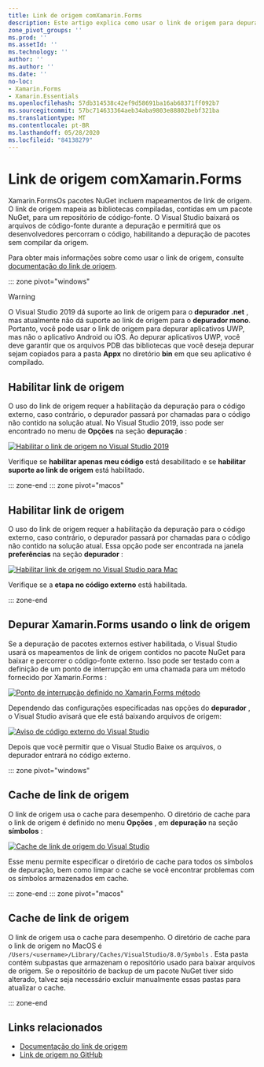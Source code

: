 ```yaml
---
title: Link de origem comXamarin.Forms
description: Este artigo explica como usar o link de origem para depurar o Xamarin.Forms .
zone_pivot_groups: ''
ms.prod: ''
ms.assetId: ''
ms.technology: ''
author: ''
ms.author: ''
ms.date: ''
no-loc:
- Xamarin.Forms
- Xamarin.Essentials
ms.openlocfilehash: 57db314538c42ef9d58691ba16ab68371ff092b7
ms.sourcegitcommit: 57bc714633364aeb34aba9803e88802bebf321ba
ms.translationtype: MT
ms.contentlocale: pt-BR
ms.lasthandoff: 05/28/2020
ms.locfileid: "84138279"
---
```

# <a name="source-link-with-xamarinforms"></a>Link de origem comXamarin.Forms

Xamarin.FormsOs pacotes NuGet incluem mapeamentos de link de origem. O link de origem mapeia as bibliotecas compiladas, contidas em um pacote NuGet, para um repositório de código-fonte. O Visual Studio baixará os arquivos de código-fonte durante a depuração e permitirá que os desenvolvedores percorram o código, habilitando a depuração de pacotes sem compilar da origem.

Para obter mais informações sobre como usar o link de origem, consulte [documentação do link de origem](/dotnet/standard/library-guidance/sourcelink).

::: zone pivot="windows"

> [!WARNING]
> O Visual Studio 2019 dá suporte ao link de origem para o **depurador .net** , mas atualmente não dá suporte ao link de origem para o **depurador mono**. Portanto, você pode usar o link de origem para depurar aplicativos UWP, mas não o aplicativo Android ou iOS. Ao depurar aplicativos UWP, você deve garantir que os arquivos PDB das bibliotecas que você deseja depurar sejam copiados para a pasta **Appx** no diretório **bin** em que seu aplicativo é compilado.

## <a name="enable-source-link"></a>Habilitar link de origem

O uso do link de origem requer a habilitação da depuração para o código externo, caso contrário, o depurador passará por chamadas para o código não contido na solução atual. No Visual Studio 2019, isso pode ser encontrado no menu de **Opções** na seção **depuração** :

[![Habilitar o link de origem no Visual Studio 2019](sourcelink-images/sourcelink-enable-pc-cropped.png)](sourcelink-images/sourcelink-enable-pc.png#lightbox)

Verifique se **habilitar apenas meu código** está desabilitado e se **habilitar suporte ao link de origem** está habilitado.

::: zone-end
::: zone pivot="macos"

## <a name="enable-source-link"></a>Habilitar link de origem

O uso do link de origem requer a habilitação da depuração para o código externo, caso contrário, o depurador passará por chamadas para o código não contido na solução atual. Essa opção pode ser encontrada na janela **preferências** na seção **depurador** :

[![Habilitar link de origem no Visual Studio para Mac](sourcelink-images/sourcelink-enable-mac-cropped.png)](sourcelink-images/sourcelink-enable-mac.png#lightbox)

Verifique se a **etapa no código externo** está habilitada.

::: zone-end

## <a name="debug-xamarinforms-using-source-link"></a>Depurar Xamarin.Forms usando o link de origem

Se a depuração de pacotes externos estiver habilitada, o Visual Studio usará os mapeamentos de link de origem contidos no pacote NuGet para baixar e percorrer o código-fonte externo. Isso pode ser testado com a definição de um ponto de interrupção em uma chamada para um método fornecido por Xamarin.Forms :

[![Ponto de interrupção definido no Xamarin.Forms método](sourcelink-images/breakpoint-cropped.png)](sourcelink-images/external-code-available.png#lightbox)

Dependendo das configurações especificadas nas opções do **depurador** , o Visual Studio avisará que ele está baixando arquivos de origem:

[![Aviso de código externo do Visual Studio](sourcelink-images/external-code-cropped.png)](sourcelink-images/external-code-available.png#lightbox)

Depois que você permitir que o Visual Studio Baixe os arquivos, o depurador entrará no código externo.

::: zone pivot="windows"

## <a name="source-link-caching"></a>Cache de link de origem

O link de origem usa o cache para desempenho. O diretório de cache para o link de origem é definido no menu **Opções** , em **depuração** na seção **símbolos** :

[![Cache de link de origem do Visual Studio](sourcelink-images/sourcelink-caching-pc-cropped.png)](sourcelink-images/sourcelink-caching-pc.png#lightbox)

Esse menu permite especificar o diretório de cache para todos os símbolos de depuração, bem como limpar o cache se você encontrar problemas com os símbolos armazenados em cache.

::: zone-end
::: zone pivot="macos"

## <a name="source-link-caching"></a>Cache de link de origem

O link de origem usa o cache para desempenho. O diretório de cache para o link de origem no MacOS é `/Users/<username>/Library/Caches/VisualStudio/8.0/Symbols` . Esta pasta contém subpastas que armazenam o repositório usado para baixar arquivos de origem. Se o repositório de backup de um pacote NuGet tiver sido alterado, talvez seja necessário excluir manualmente essas pastas para atualizar o cache.

::: zone-end

## <a name="related-links"></a>Links relacionados

- [Documentação do link de origem](/dotnet/standard/library-guidance/sourcelink)
- [Link de origem no GitHub](https://github.com/dotnet/sourcelink)
